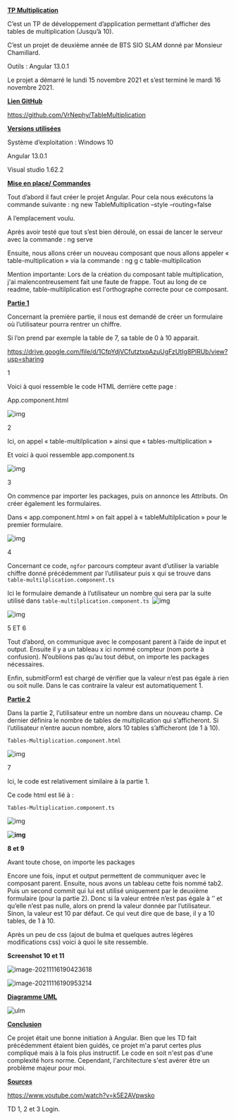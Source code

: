 <u>**TP Multiplication**</u>

C’est un TP de développement d’application permettant d’afficher des tables de multiplication (Jusqu’à 10).

C’est un projet de deuxième année de BTS SIO SLAM donné par Monsieur Chamillard. 

Outils : Angular 13.0.1 

Le projet a démarré le lundi 15 novembre 2021 et s’est terminé le mardi 16 novembre 2021.

<u>**Lien GitHub**</u>

https://github.com/VrNephy/TableMultiplication

<u>**Versions utilisées**</u>

Système d’exploitation : Windows 10

Angular 13.0.1 

Visual studio 1.62.2

<u>**Mise en place/ Commandes**</u>

 

Tout d’abord il faut créer le projet Angular. Pour cela nous exécutons la commande suivante : ng new TableMultiplication –style –routing=false

A l’emplacement voulu.

 

Après avoir testé que tout s’est bien déroulé, on essai de lancer le serveur avec la commande : ng serve

Ensuite, nous allons créer un nouveau composant que nous allons appeler « table-multiplication » via la commande : ng g c table-multiplication

 

Mention importante: Lors de la création du composant table multiplication, j'ai malencontreusement fait une faute de frappe. Tout au long de ce readme, table-multilplication est l'orthographe correcte pour ce composant.

<u>**Partie 1**</u>

Concernant la première partie, il nous est demandé de créer un formulaire où l’utilisateur pourra rentrer un chiffre.

 Si l’on prend par exemple la table de 7, sa table de 0 à 10 apparait.



https://drive.google.com/file/d/1CfpYdjVCfutztxpAzuUgFzUtIg8PlRUb/view?usp=sharing

1

 

Voici à quoi ressemble le code HTML derrière cette page :

 

App.component.html

 

![img](file:///C:/Users/lucas/AppData/Local/Temp/msohtmlclip1/01/clip_image004.gif)

2

Ici, on appel « table-multilplication » ainsi que « tables-multiplication »

 

Et voici à quoi ressemble app.component.ts

 

 

![img](file:///C:/Users/lucas/AppData/Local/Temp/msohtmlclip1/01/clip_image006.gif)

3

On commence par importer les packages, puis on annonce les Attributs. On créer également les formulaires.

 

Dans « app.component.html » on fait appel à « tableMultilplication » pour le premier formulaire.

![img](file:///C:/Users/lucas/AppData/Local/Temp/msohtmlclip1/01/clip_image008.gif)

4

Concernant ce code, ``ngfor`` parcours compteur avant d’utiliser la variable chiffre donné précédemment par l’utilisateur puis x qui se trouve dans ``table-multilplication.component.ts``

 

Ici le formulaire demande à l’utilisateur un nombre qui sera par la suite utilisé dans ``table-multilplication.component.ts ``![img](file:///C:/Users/lucas/AppData/Local/Temp/msohtmlclip1/01/clip_image010.gif)

![img](file:///C:/Users/lucas/AppData/Local/Temp/msohtmlclip1/01/clip_image012.gif)

5 ET 6

Tout d’abord, on communique avec le composant parent à l’aide de input et output. Ensuite il y a un tableau x ici nommé compteur (nom porte à confusion). N’oublions pas qu’au tout début, on importe les packages nécessaires.

Enfin, submitForm1 est chargé de vérifier que la valeur n’est pas égale à rien ou soit nulle. Dans le cas contraire la valeur est automatiquement 1.

 

 


 **<u>Partie 2</u>**

 

Dans la partie 2, l’utilisateur entre un nombre dans un nouveau champ. Ce dernier définira le nombre de tables de multiplication qui s’afficheront. Si l’utilisateur n’entre aucun nombre, alors 10 tables s’afficheront (de 1 à 10).

 

``Tables-Multiplication.component.html``

![img](file:///C:/Users/lucas/AppData/Local/Temp/msohtmlclip1/01/clip_image014.gif)

7

Ici, le code est relativement similaire à la partie 1.

Ce code html est lié à :

``Tables-Multiplication.component.ts``



![img](file:///C:/Users/lucas/AppData/Local/Temp/msohtmlclip1/01/clip_image016.gif)

**![img](file:///C:/Users/lucas/AppData/Local/Temp/msohtmlclip1/01/clip_image018.gif)**

**8 et 9**

Avant toute chose, on importe les packages

Encore une fois, input et output permettent de communiquer avec le composant parent. Ensuite, nous avons un tableau cette fois nommé tab2. Puis un second commit qui lui est utilisé uniquement par le deuxième formulaire (pour la partie 2). Donc si la valeur entrée n’est pas égale à ‘’ et qu’elle n’est pas nulle, alors on prend la valeur donnée par l’utilisateur. Sinon, la valeur est 10 par défaut. Ce qui veut dire que de base, il y a 10 tables, de 1 à 10. 

 

Après un peu de css (ajout de bulma et quelques autres légères modifications css) voici à quoi le site ressemble.

 

**Screenshot 10 et 11**

 ![image-20211116190423618](C:\Users\lucas\AppData\Roaming\Typora\typora-user-images\image-20211116190423618.png)

![image-20211116190953214](C:\Users\lucas\AppData\Roaming\Typora\typora-user-images\image-20211116190953214.png)



<u>**Diagramme UML**</u>

![ulm](C:\Users\lucas\OneDrive\Bureau\multi\multi\ulm.PNG)





<u>**Conclusion**</u>

Ce projet était une bonne initiation à Angular. Bien que les TD fait précédemment étaient bien guidés, ce projet m'a parut certes plus compliqué mais à la fois plus instructif. Le code en soit n'est pas d'une complexité hors norme. Cependant, l'architecture s'est avérer être un problème majeur pour moi. 



<u>**Sources**</u>

 

https://www.youtube.com/watch?v=k5E2AVpwsko

TD 1, 2 et 3 Login.

 
